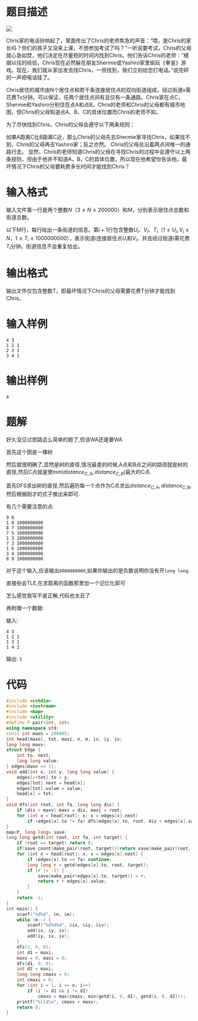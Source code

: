 # 题目描述

![](https://img2020.cnblogs.com/blog/1975074/202004/1975074-20200409123649470-1074326152.jpg)

Chris家的电话铃响起了，里面传出了Chris的老师焦急的声音：“喂，是Chris的家长吗？你们的孩子又没来上课，不想参加考试了吗？”一听说要考试，Chris的父母就心急如焚，他们决定在尽量短的时间内找到Chris。他们告诉Chris的老师：“根据以往的经验，Chris现在必然躲在朋友Shermie或Yashiro家里偷玩《拳皇》游戏。现在，我们就从家出发去找Chris，一但找到，我们立刻给您打电话。”说完砰的一声把电话挂了。

Chris居住的城市由N个居住点和若干条连接居住点的双向街道组成，经过街道x需花费Tx分钟。可以保证，任两个居住点间有且仅有一条通路。Chris家在点C，Shermie和Yashiro分别住在点A和点B。Chris的老师和Chris的父母都有城市地图，但Chris的父母知道点A、B、C的具体位置而Chris的老师不知。

为了尽快找到Chris，Chris的父母会遵守以下两条规则：

如果A距离C比B距离C近，那么Chris的父母先去Shermie家寻找Chris，如果找不到，Chris的父母再去Yashiro家；反之亦然。
Chris的父母总沿着两点间唯一的通路行走。
显然，Chris的老师知道Chris的父母在寻找Chris的过程中会遵守以上两条规则，但由于他并不知道A，B，C的具体位置，所以现在他希望你告诉他，最坏情况下Chris的父母要耗费多长时间才能找到Chris？

# 输入格式

输入文件第一行是两个整数$N（3 ≤ N ≤ 200000）$和$M$，分别表示居住点总数和街道总数。

以下M行，每行给出一条街道的信息。第$i+1$行包含整数$U_i、V_i、T_i（1≤U_i, V_i ≤ N，1 ≤ T_i ≤ 1000000000）$，表示街道i连接居住点$U_i$和$V_i$，并且经过街道i需花费$T_i$分钟。街道信息不会重复给出。

# 输出格式

输出文件仅包含整数T，即最坏情况下Chris的父母需要花费T分钟才能找到Chris。

# 输入样例

```
4 3
1 2 1
2 3 1
3 4 1
```

# 输出样例

```
4
```

# 题解

好久没见过思路这么简单的题了<span class="heimu">,但该WA还是要WA</span>

首先这个图是一棵树

然后就很明确了,显然是树的直径,情况最差的时候,A点和B点之间的路径就是树的直径,然后C点就是使$min(distance_{C,A},distance_{C,B})$最大的C点.

首先DFS求出树的直径,然后遍历每一个点作为C点求出$distance_{C,A},distance_{C,B}$,然后根据刚才的式子推出来即可.

有几个需要注意的点:

```
9 8
1 8 1000000000
8 7 1000000000
7 5 1000000000
1 3 1000000000
7 2 1000000000
1 6 1000000000
3 4 1000000000
8 9 1000000000
```
对于这个输入,应该输出`8000000000`,如果你输出的是负数说明你没有开`long long`.

直接些会TLE,在求距离的函数那里加一个记忆化即可

<span class="heimu">怎么感觉我写不是正解,代码也太丑了</span>

再附赠一个数据:

输入:

```
4 3
1 2 1
1 3 1
1 4 2
```

输出:
`
5
`
# 代码

```cpp
#include <cstdio>
#include <iostream>
#include <map>
#include <utility>
#define P pair<int, int>
using namespace std;
const int maxn = 200005;
int head[maxn], tot, maxi, n, m, ix, iy, iv;
long long maxv;
struct Edge {
    int to, next;
    long long value;
} edges[maxn << 1];
void add(int x, int y, long long value) {
    edges[++tot].to = y;
    edges[tot].next = head[x];
    edges[tot].value = value;
    head[x] = tot;
}
void dfs(int root, int fa, long long dis) {
    if (dis > maxv) maxv = dis, maxi = root;
    for (int x = head[root]; x; x = edges[x].next)
        if (edges[x].to != fa) dfs(edges[x].to, root, dis + edges[x].value);
}
map<P, long long> save;
long long getd(int root, int fa, int target) {
    if (root == target) return 0;
    if(save.count(make_pair(root, target)))return save[make_pair(root, target)];
    for (int x = head[root]; x; x = edges[x].next) {
        if (edges[x].to == fa) continue;
        long long r = getd(edges[x].to, root, target);
        if (r != -1) {
            save[make_pair(edges[x].to, target)] = r;
            return r + edges[x].value;
        }
    }
    return -1;
}
int main() {
    scanf("%d%d", &n, &m);
    while (m--) {
        scanf("%d%d%d", &ix, &iy, &iv);
        add(ix, iy, iv);
        add(iy, ix, iv);
    }
    dfs(1, 0, 0);
    int d1 = maxi;
    maxv = 0, maxi = 0;
    dfs(d1, 0, 0);
    int d2 = maxi;
    long long cmaxv = 0;
    int cmaxi = 0;
    for (int i = 1; i <= n; i++)
        if (i != d1 && i != d2)
            cmaxv = max(cmaxv, min(getd(i, 0, d1), getd(i, 0, d2)));
    printf("%lld\n", cmaxv + maxv);
    return 0;
}
```
